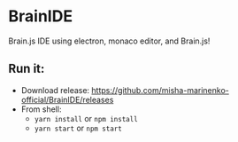 # BrainIDE
Brain.js IDE using electron, monaco editor, and Brain.js!
## Run it:
* Download release: https://github.com/misha-marinenko-official/BrainIDE/releases
* From shell:
  * ` yarn install ` or ` npm install `
  * ` yarn start ` or ` npm start `
